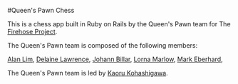 #Queen's Pawn Chess


This is a chess app built in Ruby on Rails by the Queen's Pawn team for The [Firehose Project](http://www.thefirehoseproject.com/).

The Queen's Pawn team is composed of the following members:

[Alan Lim](https://github.com/alan24),
[Delaine Lawrence](https://github.com/Delaine),
[Johann Billar](https://github.com/JohannBillar),
[Lorna Marlow](https://github.com/llmarlow),
[Mark Eberhard](https://github.com/mce777), 

The Queen's Pawn team is led by [Kaoru Kohashigawa](https://github.com/KaoruDev).
